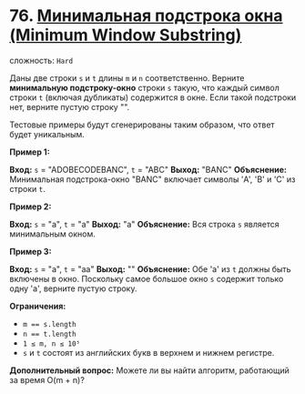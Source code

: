 # 76. [Минимальная подстрока окна (Minimum Window Substring)](https://leetcode.com/problems/minimum-window-substring/description/)

сложность: `Hard`

Даны две строки `s` и `t` длины `m` и `n` соответственно. Верните **минимальную подстроку-окно** строки `s` такую, что каждый символ строки `t` (включая дубликаты) содержится в окне. Если такой подстроки нет, верните пустую строку "".

Тестовые примеры будут сгенерированы таким образом, что ответ будет уникальным.

**Пример 1:**

**Вход:** `s` = "ADOBECODEBANC", `t` = "ABC"
**Выход:** "BANC"
**Объяснение:** Минимальная подстрока-окно "BANC" включает символы 'A', 'B' и 'C' из строки `t`.

**Пример 2:**

**Вход:** `s` = "a", `t` = "a"
**Выход:** "a"
**Объяснение:** Вся строка `s` является минимальным окном.

**Пример 3:**

**Вход:** `s` = "a", `t` = "aa"
**Выход:** ""
**Объяснение:** Обе 'a' из `t` должны быть включены в окно. Поскольку самое большое окно `s` содержит только одну 'a', верните пустую строку.

**Ограничения:**

*   `m == s.length`
*   `n == t.length`
*   `1 ≤ m, n ≤ 10⁵`
*   `s` и `t` состоят из английских букв в верхнем и нижнем регистре.

**Дополнительный вопрос:** Можете ли вы найти алгоритм, работающий за время O(m + n)?